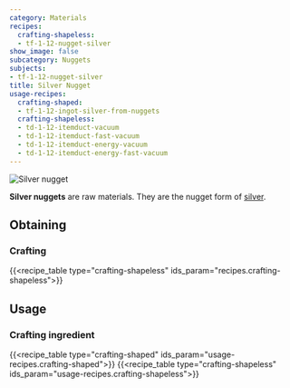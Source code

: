```yaml
---
category: Materials
recipes:
  crafting-shapeless:
  - tf-1-12-nugget-silver
show_image: false
subcategory: Nuggets
subjects:
- tf-1-12-nugget-silver
title: Silver Nugget
usage-recipes:
  crafting-shaped:
  - tf-1-12-ingot-silver-from-nuggets
  crafting-shapeless:
  - td-1-12-itemduct-vacuum
  - td-1-12-itemduct-fast-vacuum
  - td-1-12-itemduct-energy-vacuum
  - td-1-12-itemduct-energy-fast-vacuum
---
```


![Silver nugget](/images/docs/1.12/thermal-foundation/nugget-silver.png)


**Silver nuggets** are raw materials. They are the nugget form of
[silver](../silver-ingot/).


Obtaining
---------

### Crafting
{{<recipe_table type="crafting-shapeless" ids_param="recipes.crafting-shapeless">}}


Usage
-----

### Crafting ingredient
{{<recipe_table type="crafting-shaped" ids_param="usage-recipes.crafting-shaped">}}
{{<recipe_table type="crafting-shapeless" ids_param="usage-recipes.crafting-shapeless">}}
